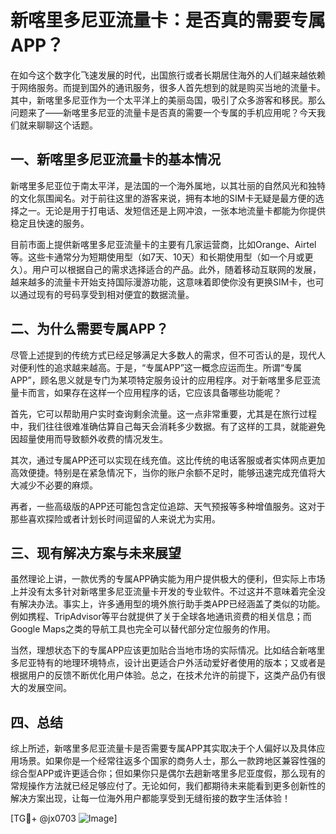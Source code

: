 # 新喀里多尼亚流量卡：是否真的需要专属APP？

在如今这个数字化飞速发展的时代，出国旅行或者长期居住海外的人们越来越依赖于网络服务。而提到国外的通讯服务，很多人首先想到的就是购买当地的流量卡。其中，新喀里多尼亚作为一个太平洋上的美丽岛国，吸引了众多游客和移民。那么问题来了——新喀里多尼亚的流量卡是否真的需要一个专属的手机应用呢？今天我们就来聊聊这个话题。

## 一、新喀里多尼亚流量卡的基本情况

新喀里多尼亚位于南太平洋，是法国的一个海外属地，以其壮丽的自然风光和独特的文化氛围闻名。对于前往这里的游客来说，拥有本地的SIM卡无疑是最方便的选择之一。无论是用于打电话、发短信还是上网冲浪，一张本地流量卡都能为你提供稳定且快速的服务。

目前市面上提供新喀里多尼亚流量卡的主要有几家运营商，比如Orange、Airtel等。这些卡通常分为短期使用型（如7天、10天）和长期使用型（如一个月或更久）。用户可以根据自己的需求选择适合的产品。此外，随着移动互联网的发展，越来越多的流量卡开始支持国际漫游功能，这意味着即使你没有更换SIM卡，也可以通过现有的号码享受到相对便宜的数据流量。

## 二、为什么需要专属APP？

尽管上述提到的传统方式已经足够满足大多数人的需求，但不可否认的是，现代人对便利性的追求越来越高。于是，“专属APP”这一概念应运而生。所谓“专属APP”，顾名思义就是专门为某项特定服务设计的应用程序。对于新喀里多尼亚流量卡而言，如果存在这样一个应用程序的话，它应该具备哪些功能呢？

首先，它可以帮助用户实时查询剩余流量。这一点非常重要，尤其是在旅行过程中，我们往往很难准确估算自己每天会消耗多少数据。有了这样的工具，就能避免因超量使用而导致额外收费的情况发生。

其次，通过专属APP还可以实现在线充值。这比传统的电话客服或者实体网点更加高效便捷。特别是在紧急情况下，当你的账户余额不足时，能够迅速完成充值将大大减少不必要的麻烦。

再者，一些高级版的APP还可能包含定位追踪、天气预报等多种增值服务。这对于那些喜欢探险或者计划长时间逗留的人来说尤为实用。

## 三、现有解决方案与未来展望

虽然理论上讲，一款优秀的专属APP确实能为用户提供极大的便利，但实际上市场上并没有太多针对新喀里多尼亚流量卡开发的专业软件。不过这并不意味着完全没有解决办法。事实上，许多通用型的境外旅行助手类APP已经涵盖了类似的功能。例如携程、TripAdvisor等平台就提供了关于全球各地通讯资费的相关信息；而Google Maps之类的导航工具也完全可以替代部分定位服务的作用。

当然，理想状态下的专属APP应该更加贴合当地市场的实际情况。比如结合新喀里多尼亚特有的地理环境特点，设计出更适合户外活动爱好者使用的版本；又或者是根据用户的反馈不断优化用户体验。总之，在技术允许的前提下，这类产品仍有很大的发展空间。

## 四、总结

综上所述，新喀里多尼亚流量卡是否需要专属APP其实取决于个人偏好以及具体应用场景。如果你是一个经常往返多个国家的商务人士，那么一款跨地区兼容性强的综合型APP或许更适合你；但如果你只是偶尔去趟新喀里多尼亚度假，那么现有的常规操作方法就已经足够应付了。无论如何，我们都期待未来能看到更多创新性的解决方案出现，让每一位海外用户都能享受到无缝衔接的数字生活体验！

[TG💪+ @jx0703 ![Image](https://github.com/user-attachments/assets/dbca1d08-cadb-493c-b0ec-ad6f7a83f270)]